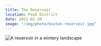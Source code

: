 ```yaml
---
title: The Reservoir
location: Peak District
date: 2021-02-20
image: "/img/photo/buxton-reservoir.jpg"
---
```


![A reservoir in a wintery landscape](/img/photo/buxton-reservoir.jpg)
